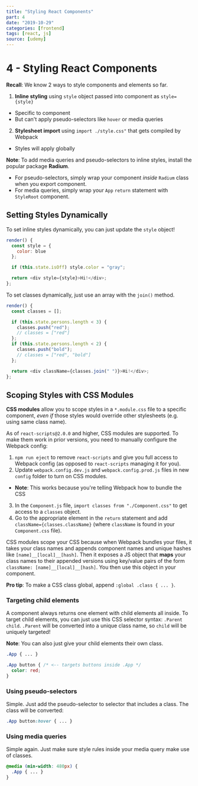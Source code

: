```yaml
---
title: "Styling React Components"
part: 4
date: "2019-10-29"
categories: [frontend]
tags: [react, js]
source: [udemy]
---
```


# 4 - Styling React Components

**Recall**: We know 2 ways to style components and elements so far.

1. **Inline styling** using `style` object passed into component as `style={style}`
  * Specific to component
  * But can't apply pseudo-selectors like `hover` or media queries
2. **Stylesheet import** using `import ./style.css"` that gets compiled by Webpack
  * Styles will apply globally

**Note**: To add media queries and pseudo-selectors to inline styles, install the popular package **Radium**.
  * For pseudo-selectors, simply wrap your component *inside* `Radium` class when you export component.
  * For media queries, simply wrap your `App` `return` statement with `StyleRoot` component.

## Setting Styles Dynamically

To set inline styles dynamically, you can just update the `style` object!

```js
render() {
  const style = {
    color: blue
  };

  if (this.state.isOff) style.color = "gray";

  return <div style={style}>Hi!</div>;
};
```

To set classes dynamically, just use an array with the `join()` method.

```js
render() {
  const classes = [];

  if (this.state.persons.length < 3) {
    classes.push("red");
    // classes = ["red"]
  };
  if (this.state.persons.length < 2) {
    classes.push("bold");
    // classes = ["red", "bold"]
  };

  return <div className={classes.join(" ")}>Hi!</div>;
};
```

## Scoping Styles with CSS Modules

**CSS modules** allow you to scope styles in a `*.module.css` file to a specific component, *even if* those styles would override other stylesheets (e.g. using same class name).

As of `react-scripts@2.0.0` and higher, CSS modules are supported. To make them work in prior versions, you need to manually configure the Webpack config:

1. `npm run eject` to remove `react-scripts` and give you full access to Webpack config (as opposed to `react-scripts` managing it for you).
2. Update `webpack.config.dev.js` and `webpack.config.prod.js` files in new `config` folder to turn on CSS modules.
  * **Note**: This works because you're telling Webpack how to bundle the CSS
3. In the `Component.js` file, `import classes from "./Component.css"` to get access to a `classes` object.
4. Go to the appropriate element in the `return` statement and add `className={classes.className}` (where `className` is found in your `Component.css` file).

CSS modules scope your CSS because when Webpack bundles your files, it takes your class names and appends component names and unique hashes like `[name]__[local]__[hash]`. Then it exposes a JS object that **maps** your class names to their appended versions using key/value pairs of the form `className: [name]__[local]__[hash]`. You then use this object in your component.

**Pro tip**: To make a CSS class global, append `:global .class { ... }`.

### Targeting child elements

A component always returns one element with child elements all inside. To target child elements, you can just use this CSS selector syntax: `.Parent child`. `.Parent` will be converted into a unique class name, so `child` will be uniquely targeted!

**Note**: You can also just give your child elements their own class.

```css
.App { ... }

.App button { /* <-- targets buttons inside .App */
  color: red;
}
```

### Using pseudo-selectors

Simple. Just add the pseudo-selector to selector that includes a class. The class will be converted:

```css
.App button:hover { ... }
```

### Using media queries

Simple again. Just make sure style rules inside your media query make use of classes.

```css
@media (min-width: 480px) {
  .App { ... }
}
```